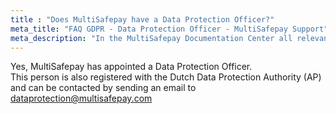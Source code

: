 ```yaml
---
title : "Does MultiSafepay have a Data Protection Officer?"
meta_title: "FAQ GDPR - Data Protection Officer - MultiSafepay Support"
meta_description: "In the MultiSafepay Documentation Center all relevant information regarding our Plugins and API. As well as Support pages for Payment Method, Tools and General Questions. You can also find the contact details of our Support Team and Integration Team."
---
```


Yes, MultiSafepay has appointed a Data Protection Officer.  
This person is also registered with the Dutch Data Protection Authority (AP) and can be contacted by sending an email to <dataprotection@multisafepay.com>
